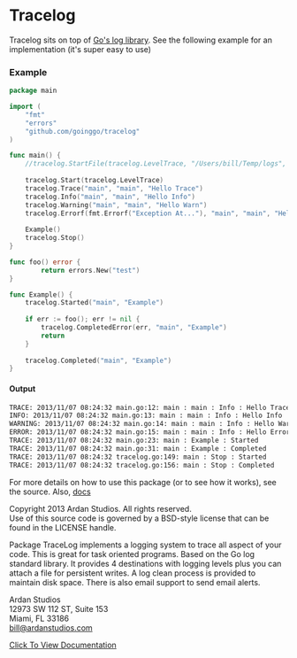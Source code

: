 # Tracelog

Tracelog sits on top of [Go's log library](https://golang.org/pkg/log/). See the following example for an implementation (it's super easy to use)

### Example
```go
package main

import (
    "fmt"
    "errors"
    "github.com/goinggo/tracelog"
)

func main() {
    //tracelog.StartFile(tracelog.LevelTrace, "/Users/bill/Temp/logs", 1)
    
    tracelog.Start(tracelog.LevelTrace)
    tracelog.Trace("main", "main", "Hello Trace")
    tracelog.Info("main", "main", "Hello Info")
    tracelog.Warning("main", "main", "Hello Warn")
    tracelog.Errorf(fmt.Errorf("Exception At..."), "main", "main", "Hello Error")
    
    Example()
    tracelog.Stop()
}

func foo() error {
        return errors.New("test")
}

func Example() {
    tracelog.Started("main", "Example")
    
    if err := foo(); err != nil {
        tracelog.CompletedError(err, "main", "Example")
        return
    }
    
    tracelog.Completed("main", "Example")
}
```

#### Output

```sh
TRACE: 2013/11/07 08:24:32 main.go:12: main : main : Info : Hello Trace
INFO: 2013/11/07 08:24:32 main.go:13: main : main : Info : Hello Info
WARNING: 2013/11/07 08:24:32 main.go:14: main : main : Info : Hello Warn
ERROR: 2013/11/07 08:24:32 main.go:15: main : main : Info : Hello Error : Exception At...
TRACE: 2013/11/07 08:24:32 main.go:23: main : Example : Started
TRACE: 2013/11/07 08:24:32 main.go:31: main : Example : Completed
TRACE: 2013/11/07 08:24:32 tracelog.go:149: main : Stop : Started
TRACE: 2013/11/07 08:24:32 tracelog.go:156: main : Stop : Completed
```


For more details on how to use this package (or to see how it works), see the source. Also, [docs](http://godoc.org/github.com/goinggo/tracelog)

Copyright 2013 Ardan Studios. All rights reserved.  
Use of this source code is governed by a BSD-style license that can be found in the LICENSE handle.

Package TraceLog implements a logging system to trace all aspect of your code. This is great for task oriented programs.	Based on the Go log standard library. It provides 4 destinations with logging levels plus you can attach a file for persistent writes. A log clean process is provided to maintain disk space. There is also email support to send email alerts.

Ardan Studios  
12973 SW 112 ST, Suite 153  
Miami, FL 33186  
bill@ardanstudios.com

[Click To View Documentation](http://godoc.org/github.com/goinggo/tracelog)


